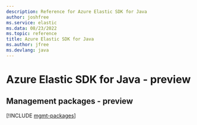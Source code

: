 ```yaml
---
description: Reference for Azure Elastic SDK for Java
author: joshfree
ms.service: elastic
ms.data: 08/23/2022
ms.topic: reference
title: Azure Elastic SDK for Java
ms.author: jfree
ms.devlang: java
---
```

# Azure Elastic SDK for Java - preview

## Management packages - preview
[!INCLUDE [mgmt-packages](elastic-mgmt-index.md)]